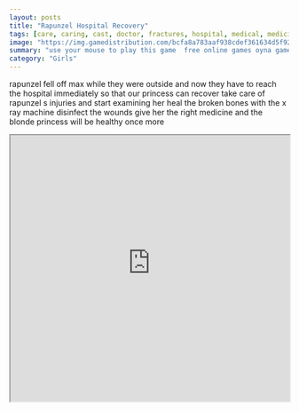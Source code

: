```yaml
---
layout: posts
title: "Rapunzel Hospital Recovery"
tags: [care, caring, cast, doctor, fractures, hospital, medical, medicine, princess, rapunzel, simulation, tangled, treatment, free, online, games, oyna, game, free, games, play, play, games]
image: "https://img.gamedistribution.com/bcfa8a783aaf938cdef361634d5f9289.jpg"
summary: "use your mouse to play this game  free online games oyna game free games play play games"
category: "Girls"
---
```


rapunzel fell off max while they were outside and now they have to reach the hospital immediately so that our princess can recover take care of rapunzel s injuries and start examining her heal the broken bones with the x ray machine disinfect the wounds give her the right medicine and the blonde princess will be healthy once more

<iframe width="100%" height="480px;" src="https://flash.gamedistribution.com?game=bcfa8a783aaf938cdef361634d5f9289"></iframe>